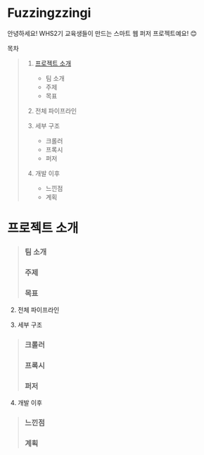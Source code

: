 Fuzzingzzingi
==============
안녕하세요! WHS2기 교육생들이 만드는 스마트 웹 퍼저 프로젝트예요! 😊


목차
> 1. [프로젝트 소개](#프로젝트-소개)
>    * 팀 소개
>    * 주제
>    * 목표
>
> 2. 전체 파이프라인
>
> 3. 세부 구조
>    * 크롤러
>    * 프록시
>    * 퍼저
>   
> 4. 개발 이후
>    * 느낀점
>    * 계획
>  


# 프로젝트 소개
>
> ### 팀 소개
>
> ### 주제
>
> ### 목표
>

2. 전체 파이프라인

3. 세부 구조
>
> ### 크롤러
>
> ### 프록시
>
> ### 퍼저
>

4. 개발 이후
>
> ### 느낀점
>
> ### 계획
>

